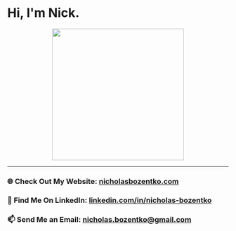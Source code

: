 # Hi, I'm Nick.

<p align="center">
  <img height="300px" width="300px" src="https://nicholasbozentko.com/logo.svg" />
</p>

---

### 🌐 Check Out My Website: [nicholasbozentko.com](https://nicholasbozentko.com)

### 💼 Find Me On LinkedIn: [linkedin.com/in/nicholas-bozentko](https://www.linkedin.com/in/nicholas-bozentko/)

### 📫 Send Me an Email: [nicholas.bozentko@gmail.com](mailto:nicholas.bozentko@gmail.com)



<!--
**nickbozentko/nickbozentko** is a ✨ _special_ ✨ repository because its `README.md` (this file) appears on your GitHub profile.

Here are some ideas to get you started:

- 🔭 I’m currently working on ...
- 🌱 I’m currently learning ...
- 👯 I’m looking to collaborate on ...
- 🤔 I’m looking for help with ...
- 💬 Ask me about ...
- 📫 How to reach me: ...
- 😄 Pronouns: ...
- ⚡ Fun fact: ...
-->
